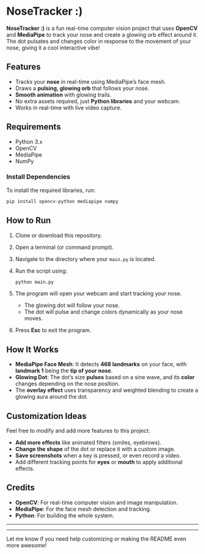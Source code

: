 # **NoseTracker :)**

**NoseTracker :)** is a fun real-time computer vision project that uses **OpenCV** and **MediaPipe** to track your nose and create a glowing orb effect around it. The dot pulsates and changes color in response to the movement of your nose, giving it a cool interactive vibe!

## **Features**
- Tracks your **nose** in real-time using MediaPipe’s face mesh.
- Draws a **pulsing, glowing orb** that follows your nose.
- **Smooth animation** with glowing trails.
- No extra assets required, just **Python libraries** and your webcam.
- Works in real-time with live video capture.

## **Requirements**

- Python 3.x
- OpenCV
- MediaPipe
- NumPy

### **Install Dependencies**

To install the required libraries, run:

```bash
pip install opencv-python mediapipe numpy
```

## **How to Run**

1. Clone or download this repository.
2. Open a terminal (or command prompt).
3. Navigate to the directory where your `main.py` is located.
4. Run the script using:

   ```bash
   python main.py
   ```

5. The program will open your webcam and start tracking your nose.
   - The glowing dot will follow your nose.
   - The dot will pulse and change colors dynamically as your nose moves.

6. Press **Esc** to exit the program.

## **How It Works**

- **MediaPipe Face Mesh**: It detects **468 landmarks** on your face, with **landmark 1** being the **tip of your nose**.
- **Glowing Dot**: The dot’s size **pulses** based on a sine wave, and its **color** changes depending on the nose position.
- The **overlay effect** uses transparency and weighted blending to create a glowing aura around the dot.

## **Customization Ideas**
Feel free to modify and add more features to this project:
- **Add more effects** like animated filters (smiles, eyebrows).
- **Change the shape** of the dot or replace it with a custom image.
- **Save screenshots** when a key is pressed, or even record a video.
- Add different tracking points for **eyes** or **mouth** to apply additional effects.

## **Credits**
- **OpenCV**: For real-time computer vision and image manipulation.
- **MediaPipe**: For the face mesh detection and tracking.
- **Python**: For building the whole system.

---

---

Let me know if you need help customizing or making the README even more awesome!
